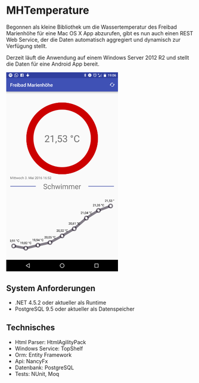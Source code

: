 # MHTemperature
Begonnen als kleine Bibliothek um die Wassertemperatur des Freibad Marienhöhe für eine Mac OS X App abzurufen,
gibt es nun auch einen REST Web Service, der die Daten automatisch aggregiert und dynamisch zur Verfügung stellt.

Derzeit läuft die Anwendung auf einem Windows Server 2012 R2 und stellt die Daten für eine Android App bereit.

<img src="https://github.com/LinuxDoku/MHTemperature/raw/master/Android-App.png" width="300" title="Android App" alt="Android App Sceenshot">

## System Anforderungen

- .NET 4.5.2 oder aktueller als Runtime
- PostgreSQL 9.5 oder aktueller als Datenspeicher

## Technisches

- Html Parser: HtmlAgilityPack
- Windows Service: TopShelf
- Orm: Entity Framework
- Api: NancyFx
- Datenbank: PostgreSQL
- Tests: NUnit, Moq
